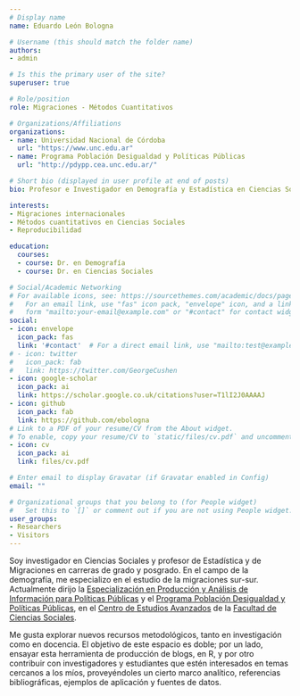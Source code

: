 ```yaml
---
# Display name
name: Eduardo León Bologna

# Username (this should match the folder name)
authors:
- admin

# Is this the primary user of the site?
superuser: true

# Role/position
role: Migraciones - Métodos Cuantitativos

# Organizations/Affiliations
organizations:
- name: Universidad Nacional de Córdoba
  url: "https://www.unc.edu.ar"
- name: Programa Población Desigualdad y Políticas Públicas
  url: "http://pdypp.cea.unc.edu.ar/"

# Short bio (displayed in user profile at end of posts)
bio: Profesor e Investigador en Demografía y Estadística en Ciencias Sociales

interests:
- Migraciones internacionales  
- Métodos cuantitativos en Ciencias Sociales  
- Reproducibilidad  

education:
  courses:
  - course: Dr. en Demografía  
  - course: Dr. en Ciencias Sociales

# Social/Academic Networking
# For available icons, see: https://sourcethemes.com/academic/docs/page-builder/#icons
#   For an email link, use "fas" icon pack, "envelope" icon, and a link in the
#   form "mailto:your-email@example.com" or "#contact" for contact widget.
social:
- icon: envelope
  icon_pack: fas
  link: '#contact'  # For a direct email link, use "mailto:test@example.org".
# - icon: twitter
#   icon_pack: fab
#   link: https://twitter.com/GeorgeCushen
- icon: google-scholar
  icon_pack: ai
  link: https://scholar.google.co.uk/citations?user=T1lI2J0AAAAJ
- icon: github
  icon_pack: fab
  link: https://github.com/ebologna
# Link to a PDF of your resume/CV from the About widget.
# To enable, copy your resume/CV to `static/files/cv.pdf` and uncomment the lines below.
- icon: cv
  icon_pack: ai
  link: files/cv.pdf

# Enter email to display Gravatar (if Gravatar enabled in Config)
email: ""

# Organizational groups that you belong to (for People widget)
#   Set this to `[]` or comment out if you are not using People widget.
user_groups:
- Researchers
- Visitors
---
```


Soy  investigador en Ciencias Sociales y profesor de Estadística y de Migraciones en carreras de grado y posgrado. En el campo de la demografía, me especializo en el estudio de la migraciones sur-sur. Actualmente dirijo la [Especialización en Producción y Análisis de Información para Políticas Públicas](https://sociales.unc.edu.ar/informacionparapoliticaspublicas) y el [Programa Población Desigualdad y Políticas Públicas](http://pdypp.cea.unc.edu.ar/), en el [Centro de Estudios Avanzados](https://sociales.unc.edu.ar/cea) de la [Facultad de Ciencias Sociales](https://sociales.unc.edu.ar/).

Me gusta explorar nuevos recursos metodológicos, tanto en investigación como en docencia. El objetivo de este espacio es doble; por un lado, ensayar esta herramienta de producción de blogs, en R, y por otro contribuir con investigadores y estudiantes que estén interesados en temas cercanos a los míos, proveyéndoles un cierto marco analítico, referencias bibliográficas, ejemplos de aplicación y fuentes de datos.
